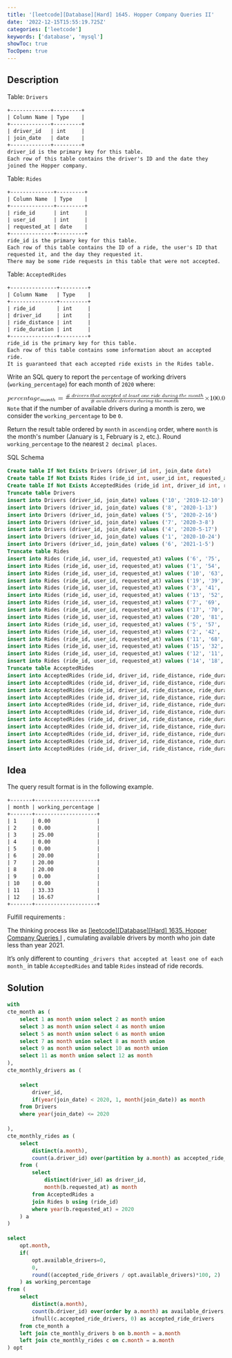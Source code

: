 ```yaml
---
title: '[leetcode][Database][Hard] 1645. Hopper Company Queries II'
date: '2022-12-15T15:55:19.725Z'
categories: ['leetcode']
keywords: ['database', 'mysql']
showToc: true
TocOpen: true
---
```


## Description

Table: `Drivers`
```
+-------------+---------+  
| Column Name | Type    |  
+-------------+---------+  
| driver_id   | int     |  
| join_date   | date    |  
+-------------+---------+  
driver_id is the primary key for this table.  
Each row of this table contains the driver's ID and the date they joined the Hopper company.
```

Table: `Rides`
```
+--------------+---------+  
| Column Name  | Type    |  
+--------------+---------+  
| ride_id      | int     |  
| user_id      | int     |  
| requested_at | date    |  
+--------------+---------+  
ride_id is the primary key for this table.  
Each row of this table contains the ID of a ride, the user's ID that requested it, and the day they requested it.  
There may be some ride requests in this table that were not accepted.
```

Table: `AcceptedRides`
```
+---------------+---------+  
| Column Name   | Type    |  
+---------------+---------+  
| ride_id       | int     |  
| driver_id     | int     |  
| ride_distance | int     |  
| ride_duration | int     |  
+---------------+---------+  
ride_id is the primary key for this table.  
Each row of this table contains some information about an accepted ride.  
It is guaranteed that each accepted ride exists in the Rides table.
```

Write an SQL query to report the `percentage` of working drivers (`working_percentage`) for each month of `2020` where:

![](/images/leetcode/database/hopper-company-queries-ii/image_0.png)
`Note` that if the number of available drivers during a month is zero, we consider the `working_percentage` to be `0`.

Return the result table ordered by `month` in `ascending` order, where `month` is the month's number (January is `1`, February is `2`, etc.). Round `working_percentage` to the nearest `2 decimal places`.

SQL Schema
```sql
Create table If Not Exists Drivers (driver_id int, join_date date)  
Create table If Not Exists Rides (ride_id int, user_id int, requested_at date)  
Create table If Not Exists AcceptedRides (ride_id int, driver_id int, ride_distance int, ride_duration int)  
Truncate table Drivers  
insert into Drivers (driver_id, join_date) values ('10', '2019-12-10')  
insert into Drivers (driver_id, join_date) values ('8', '2020-1-13')  
insert into Drivers (driver_id, join_date) values ('5', '2020-2-16')  
insert into Drivers (driver_id, join_date) values ('7', '2020-3-8')  
insert into Drivers (driver_id, join_date) values ('4', '2020-5-17')  
insert into Drivers (driver_id, join_date) values ('1', '2020-10-24')  
insert into Drivers (driver_id, join_date) values ('6', '2021-1-5')  
Truncate table Rides  
insert into Rides (ride_id, user_id, requested_at) values ('6', '75', '2019-12-9')  
insert into Rides (ride_id, user_id, requested_at) values ('1', '54', '2020-2-9')  
insert into Rides (ride_id, user_id, requested_at) values ('10', '63', '2020-3-4')  
insert into Rides (ride_id, user_id, requested_at) values ('19', '39', '2020-4-6')  
insert into Rides (ride_id, user_id, requested_at) values ('3', '41', '2020-6-3')  
insert into Rides (ride_id, user_id, requested_at) values ('13', '52', '2020-6-22')  
insert into Rides (ride_id, user_id, requested_at) values ('7', '69', '2020-7-16')  
insert into Rides (ride_id, user_id, requested_at) values ('17', '70', '2020-8-25')  
insert into Rides (ride_id, user_id, requested_at) values ('20', '81', '2020-11-2')  
insert into Rides (ride_id, user_id, requested_at) values ('5', '57', '2020-11-9')  
insert into Rides (ride_id, user_id, requested_at) values ('2', '42', '2020-12-9')  
insert into Rides (ride_id, user_id, requested_at) values ('11', '68', '2021-1-11')  
insert into Rides (ride_id, user_id, requested_at) values ('15', '32', '2021-1-17')  
insert into Rides (ride_id, user_id, requested_at) values ('12', '11', '2021-1-19')  
insert into Rides (ride_id, user_id, requested_at) values ('14', '18', '2021-1-27')  
Truncate table AcceptedRides  
insert into AcceptedRides (ride_id, driver_id, ride_distance, ride_duration) values ('10', '10', '63', '38')  
insert into AcceptedRides (ride_id, driver_id, ride_distance, ride_duration) values ('13', '10', '73', '96')  
insert into AcceptedRides (ride_id, driver_id, ride_distance, ride_duration) values ('7', '8', '100', '28')  
insert into AcceptedRides (ride_id, driver_id, ride_distance, ride_duration) values ('17', '7', '119', '68')  
insert into AcceptedRides (ride_id, driver_id, ride_distance, ride_duration) values ('20', '1', '121', '92')  
insert into AcceptedRides (ride_id, driver_id, ride_distance, ride_duration) values ('5', '7', '42', '101')  
insert into AcceptedRides (ride_id, driver_id, ride_distance, ride_duration) values ('2', '4', '6', '38')  
insert into AcceptedRides (ride_id, driver_id, ride_distance, ride_duration) values ('11', '8', '37', '43')  
insert into AcceptedRides (ride_id, driver_id, ride_distance, ride_duration) values ('15', '8', '108', '82')  
insert into AcceptedRides (ride_id, driver_id, ride_distance, ride_duration) values ('12', '8', '38', '34')  
insert into AcceptedRides (ride_id, driver_id, ride_distance, ride_duration) values ('14', '1', '90', '74')
```
## Idea

The query result format is in the following example.
```
+-------+--------------------+  
| month | working_percentage |  
+-------+--------------------+  
| 1     | 0.00               |  
| 2     | 0.00               |  
| 3     | 25.00              |  
| 4     | 0.00               |  
| 5     | 0.00               |  
| 6     | 20.00              |  
| 7     | 20.00              |  
| 8     | 20.00              |  
| 9     | 0.00               |  
| 10    | 0.00               |  
| 11    | 33.33              |  
| 12    | 16.67              |  
+-------+--------------------+
```
Fulfill requirements :

The thinking process like as [[leetcode][Database][Hard] 1635. Hopper Company Queries I](https://zhengwei-liu.medium.com/leetcode-database-hard-1635-hopper-company-queries-i-8a8cf1b24f04) , cumulating available drivers by month who join date less than year 2021.

It’s only different to counting `_drivers that accepted at least one of each month_` in table `AcceptedRides` and table `Rides` instead of ride records.

## Solution
```sql
with  
cte_month as (  
    select 1 as month union select 2 as month union  
    select 3 as month union select 4 as month union  
    select 5 as month union select 6 as month union  
    select 7 as month union select 8 as month union  
    select 9 as month union select 10 as month union  
    select 11 as month union select 12 as month  
),  
cte_monthly_drivers as (  
  
    select  
        driver_id,  
        if(year(join_date) < 2020, 1, month(join_date)) as month  
    from Drivers  
    where year(join_date) <= 2020  
   
),  
cte_monthly_rides as (  
    select  
        distinct(a.month),  
        count(a.driver_id) over(partition by a.month) as accepted_ride_drivers  
    from (  
        select  
            distinct(driver_id) as driver_id,  
            month(b.requested_at) as month  
        from AcceptedRides a  
        join Rides b using (ride_id)  
        where year(b.requested_at) = 2020  
    ) a  
)  
  
select  
    opt.month,  
    if(  
        opt.available_drivers=0,  
        0,  
        round((accepted_ride_drivers / opt.available_drivers)*100, 2)  
    ) as working_percentage  
from (  
    select   
        distinct(a.month),  
        count(b.driver_id) over(order by a.month) as available_drivers,  
        ifnull(c.accepted_ride_drivers, 0) as accepted_ride_drivers  
    from cte_month a  
    left join cte_monthly_drivers b on b.month = a.month  
    left join cte_monthly_rides c on c.month = a.month  
) opt
```